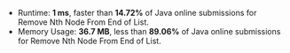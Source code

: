 - Runtime: **1 ms**, faster than **14.72%** of Java online submissions for Remove Nth Node From End of List.
- Memory Usage: **36.7 MB**, less than **89.06%** of Java online submissions for Remove Nth Node From End of List.